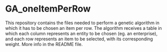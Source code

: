 # GA_oneItemPerRow
This repository contains the files needed to perform a genetic algorithm in which it has to be chosen an item per row. The algorithm receives a table in which each column represents an entity to be chosen (eg. an enterprise), and each row represents an item to be selected, with its corresponding weight. More info in the README file.
